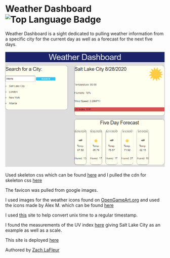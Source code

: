 # Weather Dashboard ![Top Language Badge](https://img.shields.io/github/languages/top/MrCartree/weather-dashboard)

Weather Dashboard is a sight dedicated to pulling weather information from a specific city for the current day as well as a forecast for the next five days.

![Weather Dashboard](./assets/images/snapshot.PNG)

Used skeleton css which can be found [here](http://getskeleton.com/) and I pulled the cdn for skeleton css [here](https://cdnjs.com/libraries/skeleton)

The favicon was pulled from google images.

I used images for the weather icons found on [OpenGameArt.org](https://opengameart.org/) and used the icons made by Alex M. which can be found [here](https://opengameart.org/content/weather-icons)

I used [this](https://coderrocketfuel.com/article/convert-a-unix-timestamp-to-a-date-in-vanilla-javascript) site to help convert unix time to a regular timestamp.

I found the measurements of the UV index [here](https://www.theweathernetwork.com/us/forecasts/uv/utah/salt-lake-city) giving Salt Lake City as an example as well as a scale.

This site is deployed [here](https://mrcartree.github.io/weather-dashboard/)

Authored by [Zach LaFleur](https://github.com/MrCartree)